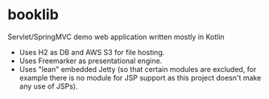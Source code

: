 booklib
============

Servlet/SpringMVC demo web application written mostly in Kotlin

* Uses H2 as DB and AWS S3 for file hosting.
* Uses Freemarker as presentational engine.
* Uses "lean" embedded Jetty (so that certain modules are excluded, for example there is no module for JSP support as this project doesn't make any use of JSPs).


